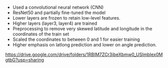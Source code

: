 - Used a convolutional neural network (CNN)
- ResNet50 and partially fine-tuned the model
- Lower layers are frozen to retain low-level features.
- Higher layers (layer3, layer4) are trained
- Preprocessing to remove very skewed latitude and longitude in the coordinates of the train set
- Scaled the coordinates to between 0 and 1 for easier training
- Higher emphasis on latlong prediction and lower on angle prediction.

https://drive.google.com/drive/folders/1RBIM7ZCr3ibeXbmw0_USlmbIex0MgtbG?usp=sharing
